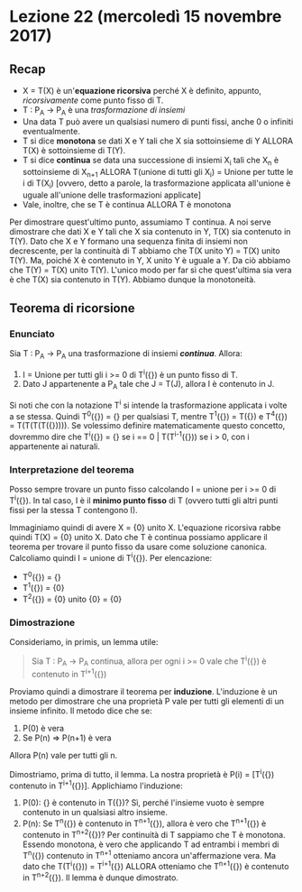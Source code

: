 # Lezione 22 (mercoledì 15 novembre 2017)
## Recap
* X = T(X) è un'**equazione ricorsiva** perché X è definito, appunto, *ricorsivamente* come punto fisso di T.
* T : P<sub>A</sub> -> P<sub>A</sub> è una *trasformazione di insiemi*
* Una data T può avere un qualsiasi numero di punti fissi, anche 0 o infiniti eventualmente.
* T si dice **monotona** se dati X e Y tali che X sia sottoinsieme di Y ALLORA T(X) è sottoinsieme di T(Y).
* T si dice **continua** se data una successione di insiemi X<sub>i</sub> tali che X<sub>n</sub> è sottoinsieme di X<sub>n+1</sub> ALLORA T(unione di tutti gli X<sub>i</sub>) = Unione per tutte le i di T(X<sub>i</sub>) [ovvero, detto a parole, la trasformazione applicata all'unione è uguale all'unione delle trasformazioni applicate]
* Vale, inoltre, che se T è continua ALLORA T è monotona

Per dimostrare quest'ultimo punto, assumiamo T continua. A noi serve dimostrare che dati X e Y tali che X sia contenuto in Y, T(X) sia contenuto in T(Y). Dato che X e Y formano una sequenza finita di insiemi non decrescente, per la continuità di T abbiamo che T(X unito Y) = T(X) unito T(Y). Ma, poiché X è contenuto in Y, X unito Y è uguale a Y. Da ciò abbiamo che T(Y) = T(X) unito T(Y). L'unico modo per far sì che quest'ultima sia vera è che T(X) sia contenuto in T(Y). Abbiamo dunque la monotoneità.

## Teorema di ricorsione
### Enunciato
Sia T : P<sub>A</sub> -> P<sub>A</sub> una trasformazione di insiemi ***continua***. Allora:
1. I = Unione per tutti gli i >= 0 di T<sup>i</sup>({}) è un punto fisso di T.
2. Dato J appartenente a P<sub>A</sub> tale che J = T(J), allora I è contenuto in J.

Si noti che con la notazione T<sup>i</sup> si intende la trasformazione applicata i volte a se stessa. Quindi T<sup>0</sup>({}) = {} per qualsiasi T, mentre T<sup>1</sup>({}) = T({}) e T<sup>4</sup>({}) = T(T(T(T({})))). Se volessimo definire matematicamente questo concetto, dovremmo dire che T<sup>i</sup>({}) = {} se i == 0 | T(T<sup>i-1</sup>({})) se i > 0, con i appartenente ai naturali.

### Interpretazione del teorema
Posso sempre trovare un punto fisso calcolando I = unione per i >= 0 di T<sup>i</sup>({}). In tal caso, I è il **minimo punto fisso** di T (ovvero tutti gli altri punti fissi per la stessa T contengono I).

Immaginiamo quindi di avere X = {0} unito X. L'equazione ricorsiva rabbe quindi T(X) = {0} unito X. Dato che T è continua possiamo applicare il teorema per trovare il punto fisso da usare come soluzione canonica. Calcoliamo quindi I = unione di T<sup>i</sup>({}). Per elencazione:
* T<sup>0</sup>({}) = {}
* T<sup>1</sup>({}) = {0}
* T<sup>2</sup>({}) = {0} unito {0} = {0}

### Dimostrazione
Consideriamo, in primis, un lemma utile:
> Sia T : P<sub>A</sub> -> P<sub>A</sub> continua, allora per ogni i >= 0 vale che T<sup>i</sup>({}) è contenuto in T<sup>i+1</sup>({})

Proviamo quindi a dimostrare il teorema per **induzione**. L'induzione è un metodo per dimostrare che una proprietà P vale per tutti gli elementi di un insieme infinito. Il metodo dice che se:
1. P(0) è vera
2. Se P(n) => P(n+1) è vera

Allora P(n) vale per tutti gli n.

Dimostriamo, prima di tutto, il lemma. La nostra proprietà è P(i) = [T<sup>i</sup>({}) contenuto in T<sup>i+1</sup>({})]. Applichiamo l'induzione:
1. P(0): {} è contenuto in T({})? Sì, perché l'insieme vuoto è sempre contenuto in un qualsiasi altro insieme.
2. P(n): Se T<sup>n</sup>({}) è contenuto in T<sup>n+1</sup>({}), allora è vero che T<sup>n+1</sup>({}) è contenuto in T<sup>n+2</sup>({})? Per continuità di T sappiamo che T è monotona. Essendo monotona, è vero che applicando T ad entrambi i membri di T<sup>n</sup>({}) contenuto in T<sup>n+1</sup> otteniamo ancora un'affermazione vera. Ma dato che T(T<sup>i</sup>({})) = T<sup>i+1</sup>({}) ALLORA otteniamo che T<sup>n+1</sup>({}) è contenuto in T<sup>n+2</sup>({}). Il lemma è dunque dimostrato.

